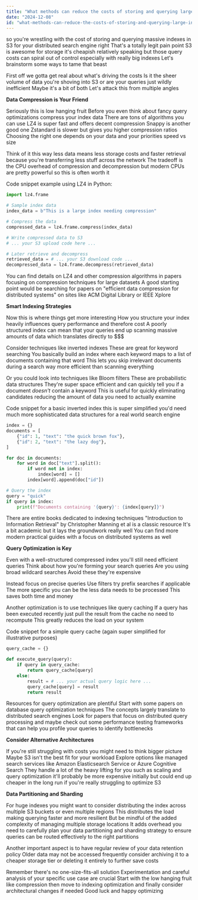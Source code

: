 ```yaml
---
title: "What methods can reduce the costs of storing and querying large indexes in Amazon S3 for distributed search engines?"
date: "2024-12-08"
id: "what-methods-can-reduce-the-costs-of-storing-and-querying-large-indexes-in-amazon-s3-for-distributed-search-engines"
---
```


 so you're wrestling with the cost of storing and querying massive indexes in S3 for your distributed search engine right  That's a totally legit pain point  S3 is awesome for storage it's cheapish relatively speaking but those query costs can spiral out of control especially with really big indexes  Let's brainstorm some ways to tame that beast

First off  we gotta get real about what's driving the costs  Is it the sheer volume of data you're shoving into S3 or are your queries just wildly inefficient  Maybe it's a bit of both  Let's attack this from multiple angles

**Data Compression is Your Friend**

Seriously  this is low hanging fruit  Before you even think about fancy query optimizations compress your index data  There are tons of algorithms you can use  LZ4 is super fast and offers decent compression  Snappy is another good one  Zstandard is slower but gives you higher compression ratios  Choosing the right one depends on your data and your priorities  speed vs size

Think of it this way less data means less storage costs and faster retrieval because you're transferring less stuff across the network  The tradeoff is the CPU overhead of compression and decompression but modern CPUs are pretty powerful so this is often worth it

Code snippet example using LZ4 in Python:

```python
import lz4.frame

# Sample index data
index_data = b"This is a large index needing compression"

# Compress the data
compressed_data = lz4.frame.compress(index_data)

# Write compressed data to S3
# ... your S3 upload code here ...

# Later retrieve and decompress
retrieved_data = # ... your S3 download code ...
decompressed_data = lz4.frame.decompress(retrieved_data)
```

You can find details on LZ4 and other compression algorithms in papers focusing on compression techniques for large datasets  A good starting point would be searching for papers on "efficient data compression for distributed systems" on sites like ACM Digital Library or IEEE Xplore


**Smart Indexing Strategies**

Now this is where things get more interesting  How you structure your index heavily influences query performance and therefore cost  A poorly structured index can mean that your queries end up scanning massive amounts of data which translates directly to $$$

Consider techniques like inverted indexes  These are great for keyword searching  You basically build an index where each keyword maps to a list of documents containing that word  This lets you skip irrelevant documents during a search  way more efficient than scanning everything

Or you could look into techniques like Bloom filters  These are probabilistic data structures  They're super space efficient and can quickly tell you if a document *doesn't* contain a keyword  This is useful for quickly eliminating candidates  reducing the amount of data you need to actually examine


Code snippet for a basic inverted index  this is super simplified you'd need much more sophisticated data structures for a real world search engine

```python
index = {}
documents = [
    {"id": 1, "text": "the quick brown fox"},
    {"id": 2, "text": "the lazy dog"},
]

for doc in documents:
    for word in doc["text"].split():
        if word not in index:
            index[word] = []
        index[word].append(doc["id"])

# Query the index
query = "quick"
if query in index:
    print(f"Documents containing '{query}': {index[query]}")
```

There are entire books dedicated to indexing techniques  "Introduction to Information Retrieval" by Christopher Manning et al is a classic resource  It's a bit academic but it lays the groundwork really well  You can find more modern practical guides with a focus on distributed systems as well


**Query Optimization is Key**

Even with a well-structured compressed index you'll still need efficient queries  Think about how you're forming your search queries  Are you using broad wildcard searches  Avoid these  they're expensive

Instead focus on precise queries  Use filters  try prefix searches if applicable  The more specific you can be the less data needs to be processed  This saves both time and money

Another optimization is to use techniques like query caching  If a query has been executed recently just pull the result from the cache  no need to recompute  This greatly reduces the load on your system


Code snippet for a simple query cache (again super simplified for illustrative purposes)


```python
query_cache = {}

def execute_query(query):
    if query in query_cache:
        return query_cache[query]
    else:
        result = # ... your actual query logic here ...
        query_cache[query] = result
        return result
```

Resources for query optimization are plentiful  Start with some papers on database query optimization techniques  The concepts largely translate to distributed search engines  Look for papers that focus on distributed query processing  and maybe check out some performance testing frameworks that can help you profile your queries to identify bottlenecks


**Consider Alternative Architectures**

If you're still struggling with costs  you might need to think bigger picture  Maybe S3 isn't the best fit for your workload  Explore options like managed search services like Amazon Elasticsearch Service or Azure Cognitive Search  They handle a lot of the heavy lifting for you such as scaling and query optimization  it'll probably be more expensive initially but could end up cheaper in the long run if you're really struggling to optimize S3


**Data Partitioning and Sharding**

For huge indexes you might want to consider distributing the index across multiple S3 buckets or even multiple regions  This distributes the load  making querying faster and more resilient  But be mindful of the added complexity of managing multiple storage locations  It adds overhead  you need to carefully plan your data partitioning and sharding strategy to ensure queries can be routed effectively to the right partitions

Another important aspect is to have regular review of your data retention policy  Older data may not be accessed frequently  consider archiving it to a cheaper storage tier or deleting it entirely to further save costs

Remember  there's no one-size-fits-all solution  Experimentation and careful analysis of your specific use case are crucial  Start with the low hanging fruit like compression  then move to indexing optimization and finally  consider architectural changes if needed  Good luck  and happy optimizing

